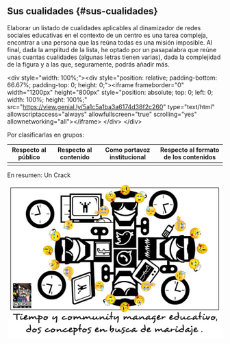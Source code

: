 ## Sus cualidades {#sus-cualidades}

Elaborar un listado de cualidades aplicables al dinamizador de redes sociales educativas en el contexto de un centro es una tarea compleja, encontrar a una persona que las reúna todas es una misión imposible. Al final, dada la amplitud de la lista, he optado por un pasapalabra que reúne unas cuantas cualidades (algunas letras tienen varias), dada la complejidad de la figura y a las que, seguramente, podrás añadir más.

&lt;div style=&quot;width: 100%;&quot;&gt;&lt;div style=&quot;position: relative; padding-bottom: 66.67%; padding-top: 0; height: 0;&quot;&gt;&lt;iframe frameborder=&quot;0&quot; width=&quot;1200px&quot; height=&quot;800px&quot; style=&quot;position: absolute; top: 0; left: 0; width: 100%; height: 100%;&quot; src=&quot;https://view.genial.ly/5a1c5a1ba3a6174d38f2c260&quot; type=&quot;text/html&quot; allowscriptaccess=&quot;always&quot; allowfullscreen=&quot;true&quot; scrolling=&quot;yes&quot; allownetworking=&quot;all&quot;&gt;&lt;/iframe&gt; &lt;/div&gt; &lt;/div&gt;

Por clasificarlas en grupos:

| Respecto al público | Respecto al contenido | Como portavoz institucional | Respecto al formato de los contenidos |
| --- | --- | --- | --- |
|  |  |  |  |

En resumen: Un Crack

![](images/image9.jpg)

[^1]: 

[^2]:
